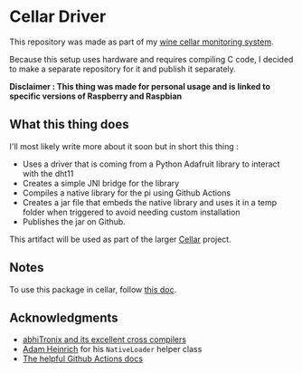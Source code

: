 # Cellar Driver

This repository was made as part of my [wine cellar monitoring system](https://lengrand.fr/building-a-wine-cellar-monitoring-system-part-1-the-hardware/).

Because this setup uses hardware and requires compiling C code, I decided to make a separate repository for it and publish it separately.

__Disclaimer : This thing was made for personal usage and is linked to specific versions of Raspberry and Raspbian__  

## What this thing does

I'll most likely write more about it soon but in short this thing :

* Uses a driver that is coming from a Python Adafruit library to interact with the dht11
* Creates a simple JNI bridge for the library
* Compiles a native library for the pi using Github Actions
* Creates a jar file that embeds the native library and uses it in a temp folder when triggered to avoid needing custom installation
* Publishes the jar on Github.

This artifact will be used as part of the larger [Cellar](https://github.com/jlengrand/cellar) project.

## Notes

To use this package in cellar, follow [this doc](https://docs.github.com/en/packages/using-github-packages-with-your-projects-ecosystem/configuring-apache-maven-for-use-with-github-packages#authenticating-to-github-packages).

## Acknowledgments 

* [abhiTronix and its excellent cross compilers](https://github.com/abhiTronix/raspberry-pi-cross-compilers/wiki/Cross-Compiler:-Installation-Instructions#c-extracting-and-linking-binary)
* [Adam Heinrich](https://www.adamh.cz/blog/2012/12/how-to-load-native-jni-library-from-jar/) for his `NativeLoader` helper class
* [The helpful Github Actions docs](https://docs.github.com/en/actions/language-and-framework-guides/publishing-java-packages-with-maven#publishing-packages-to-github-packages)
